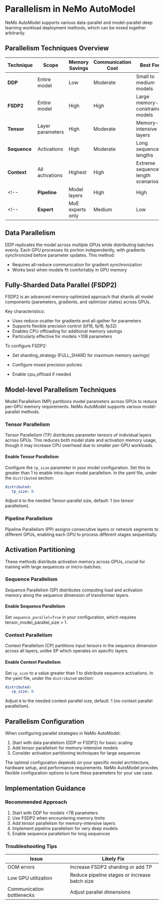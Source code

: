 # Parallelism in NeMo AutoModel

NeMo AutoModel supports various data-parallel and model-parallel deep learning workload deployment methods, which can be mixed together arbitrarily.

## Parallelism Techniques Overview

| Technique           | Scope               | Memory Savings | Communication Cost | Best For                          |
|---------------------|---------------------|----------------|--------------------|-----------------------------------|
| **DDP**            | Entire model        | Low            | Moderate           | Small to medium models            |
| **FSDP2**          | Entire model        | High           | High               | Large memory-constrained models   |
| **Tensor**         | Layer parameters    | High           | Moderate           | Memory-intensive layers           |
| **Sequence**       | Activations         | High           | Moderate           | Long sequence lengths             |
| **Context**        | All activations     | Highest        | High               | Extreme sequence length scenarios |
<!-- | **Pipeline**       | Model layers        | High           | High               | Models with many layers           | -->
<!-- | **Expert**         | MoE experts only    | Medium         | Low                | Mixture-of-Experts models         | -->


## Data Parallelism

DDP replicates the model across multiple GPUs while distributing batches evenly. Each GPU processes its portion independently, with gradients synchronized before parameter updates. This method:

* Requires all-reduce communication for gradient synchronization
* Works best when models fit comfortably in GPU memory

## Fully-Sharded Data Parallel (FSDP2)
FSDP2 is an advanced memory-optimized approach that shards all model components
(parameters, gradients, and optimizer states) across GPUs.

Key characteristics:
* Uses reduce-scatter for gradients and all-gather for parameters
* Supports flexible precision control (bf16, fp16, fp32)
* Enables CPU offloading for additional memory savings
* Particularly effective for models >10B parameters

To configure FSDP2:

* Set sharding_strategy (FULL_SHARD for maximum memory savings)

* Configure mixed precision policies

* Enable cpu_offload if needed



<!-- 
### Distributed Data Parallelism

Distributed Data Parallelism (DDP) keeps model copies consistent by synchronizing parameter gradients across data-parallel GPUs before each parameter update. It sums gradients of all model copies using all-reduce communication collectives.

### Distributed Optimizer

The distributed optimizer is a memory-optimized data-parallel method that shards optimizer states and high-precision master parameters across GPUs instead of replicating them. It uses reduce-scatter for gradients and all-gather for parameters, reducing memory requirements for large-scale training.

#### Enable Data Parallelism

In NeMo AutoModel, DDP is the default parallel deployment method. The total number of GPUs corresponds to the size of the DP group.

### Fully Sharded Data Parallel (FSDP2)

FSDP2 is an advanced data parallelism technique that shards model parameters, gradients, and optimizer states across all GPUs. It offers:

- Memory efficiency by only keeping needed shards on each GPU
- Flexible precision control for parameters and gradients
- Overlapping computation and communication

#### Enable FSDP2

To enable FSDP2 in NeMo AutoModel:

1. Set the strategy to FSDP2 in your training configuration
2. Configure sharding strategy (FULL_SHARD, SHARD_GRAD_OP, etc.)
3. Set mixed precision policies
4. Configure CPU offload if needed

Example configuration options:
- `sharding_strategy`: FULL_SHARD, SHARD_GRAD_OP, or NO_SHARD
- `mixed_precision`: Policy for parameter, buffer, and reduction precision
- `cpu_offload`: Offload parameters and gradients to CPU
- `backward_prefetch`: Control backward prefetching strategy

FSDP2 is particularly effective for very large models where memory constraints are critical. -->

## Model-level Parallelism Techniques

Model Parallelism (MP) partitions model parameters across GPUs to reduce per-GPU memory requirements. NeMo AutoModel supports various model-parallel methods.

### Tensor Parallelism

Tensor Parallelism (TP) distributes parameter tensors of individual layers across GPUs. This reduces both model state and activation memory usage, though it may increase CPU overhead due to smaller per-GPU workloads.

#### Enable Tensor Parallelism

Configure the `tp_size` parameter in your model configuration. Set this to greater than 1 to enable intra-layer model parallelism.
In the yaml file, under the `distributed` section:
```yaml
distributed:
   tp_size: N
```
Adjust `N` to the needed Tensor-parallel size, default: 1 (no tensor parallelism).

### Pipeline Parallelism

Pipeline Parallelism (PP) assigns consecutive layers or network segments to different GPUs, enabling each GPU to process different stages sequentially.
<!-- 
#### Enable Pipeline Parallelism

Set the `pipeline_model_parallel_size` parameter to a value greater than 1 to distribute layers across GPUs.

#### Interleaved Pipeline Schedule

This schedule divides computation on each GPU into multiple subsets of layers (model chunks) to minimize pipeline bubbles. 

### Expert Parallelism

Expert Parallelism (EP) distributes experts of an MoE model across GPUs, affecting only expert layers while leaving other layers unchanged.

#### Enable Expert Parallelism

Set `expert_model_parallel_size` in your configuration. The number of experts should be divisible by this value.
-->

## Activation Partitioning

These methods distribute activation memory across GPUs, crucial for training with large sequences or micro-batches.

### Sequence Parallelism

Sequence Parallelism (SP) distributes computing load and activation memory along the sequence dimension of transformer layers.

#### Enable Sequence Parallelism

Set `sequence_parallel=True` in your configuration, which requires tensor_model_parallel_size > 1.

### Context Parallelism

Context Parallelism (CP) partitions input tensors in the sequence dimension across all layers, unlike SP which operates on specific layers.

#### Enable Context Parallelism

Set `cp_size` to a value greater than 1 to distribute sequence activations. In the yaml file, under the `distributed` section:
```yaml
distributed:
   cp_size: N
```
Adjust `N` to the needed context parallel size, default: 1 (no context parallel parallelism).

## Parallelism Configuration

When configuring parallel strategies in NeMo AutoModel:

1. Start with data parallelism (DDP or FSDP2) for basic scaling
2. Add tensor parallelism for memory-intensive models
3. Consider activation partitioning techniques for large sequences
<!-- 4. Use pipeline parallelism for models with many layers -->
<!-- 5. For MoE models, configure expert parallelism appropriately -->

The optimal configuration depends on your specific model architecture, hardware setup, and performance requirements. NeMo AutoModel provides flexible configuration options to tune these parameters for your use case.

## Implementation Guidance
### Recommended Approach
1. Start with DDP for models <7B parameters
2. Use FSDP2 when encountering memory limits
3. Add tensor parallelism for memory-intensive layers
4. Implement pipeline parallelism for very deep models
5. Enable sequence parallelism for long sequences

### Troubleshooting Tips
| Issue                     | Likely Fix                                     |
|---------------------------|------------------------------------------------|
| OOM errors                | Increase FSDP2 sharding or add TP              |
| Low GPU utilization       | Reduce pipeline stages or increase batch size  |
| Communication bottlenecks | Adjust parallel dimensions                     |
